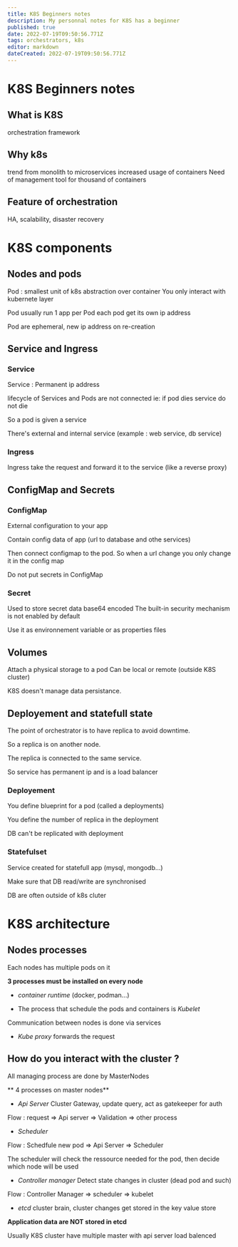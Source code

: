 ```yaml
---
title: K8S Beginners notes
description: My personnal notes for K8S has a beginner
published: true
date: 2022-07-19T09:50:56.771Z
tags: orchestrators, k8s
editor: markdown
dateCreated: 2022-07-19T09:50:56.771Z
---
```


# K8S Beginners notes

## What is K8S

orchestration framework

## Why k8s

trend from monolith to microservices
increased usage of containers
Need of management tool for thousand of containers

## Feature of orchestration

HA, scalability, disaster recovery

# K8S components

## Nodes and pods

Pod : smallest unit of k8s
      abstraction over container
You only interact with kubernete layer

Pod usually run 1 app per Pod
each pod get its own ip address

Pod are ephemeral, new ip address on re-creation

## Service and Ingress

### Service
Service : Permanent ip address

lifecycle of Services and Pods are not connected ie: if pod dies service do not die

So a pod is given a service 

There's external and internal service (example : web service, db service)

### Ingress

Ingress take the request and forward it to the service (like a reverse proxy)

## ConfigMap and Secrets

### ConfigMap

External configuration to your app

Contain config data of app (url to database and othe services)

Then connect configmap to the pod. So when a url change you only change it in the config map

Do not put secrets in ConfigMap

### Secret

Used to store secret data
base64 encoded
The built-in security mechanism is not enabled by default

Use it as environnement variable or as properties files

## Volumes

Attach a physical storage to a pod
Can be local or remote (outside K8S cluster)

K8S doesn't manage data persistance.

## Deployement and statefull state

The point of orchestrator is to have replica to avoid downtime.

So a replica is on another node.

The replica is connected to the same service.

So service has permanent ip and is a load balancer

### Deployement

You define blueprint for a pod (called a deployments)

You define the number of replica in the deployment

DB can't be replicated with deployment

### Statefulset

Service created for statefull app (mysql, mongodb...)

Make sure that DB read/write are synchronised

DB are often outside of k8s cluter

# K8S architecture

## Nodes processes

Each nodes has multiple pods on it

**3 processes must be installed on every node**

- *container runtime* (docker, podman...) 

- The process that schedule the pods and containers is *Kubelet*

Communication between nodes is done via services

- *Kube proxy* forwards the request

## How do you interact with the cluster ?

All managing process are done by MasterNodes

** 4 processes on master nodes**

- *Api Server* Cluster Gateway, update query, act as gatekeeper for auth

Flow : request => Api server => Validation => other process

- *Scheduler* 

Flow : Schedfule new pod => Api Server => Scheduler 

The scheduler will check the ressource needed for the pod, then decide which node will be used

- *Controller manager* Detect state changes in cluster (dead pod and such)

Flow : Controller Manager => scheduler => kubelet

- *etcd* cluster brain, cluster changes get stored in the key value store

**Application data are NOT stored in etcd**

Usually K8S cluster have multiple master with api server load balenced
